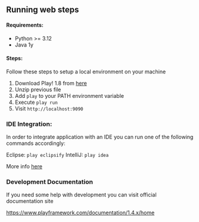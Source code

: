 ## Running web steps 

#### Requirements:

- Python >= 3.12
- Java 1y

#### Steps:

Follow these steps to setup a local environment on your machine

1. Download Play! 1.8 from [here](https://github.com/jaesga/play1/releases/download/1.8/play-1.8.0.zip)
2. Unzip previous file
3. Add `play` to your PATH environment variable
4. Execute `play run`
5. Visit `http://localhost:9090`


### IDE Integration:

In order to integrate application with an IDE you can run one of the following commands accordingly:

Eclipse: `play eclipsify`
IntelliJ: `play idea`

More info [here](https://www.playframework.com/documentation/1.4.x/ide)


### Development Documentation

If you need some help with development you can visit official documentation site

https://www.playframework.com/documentation/1.4.x/home
